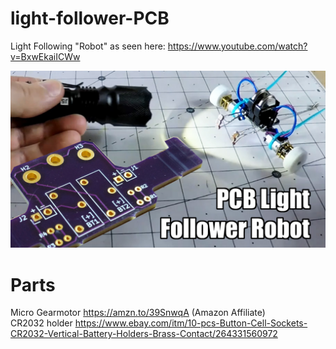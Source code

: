 # light-follower-PCB
Light Following "Robot" as seen here: https://www.youtube.com/watch?v=BxwEkaiICWw

![image](lightfollower.jpg)

# Parts

Micro Gearmotor https://amzn.to/39SnwqA (Amazon Affiliate)  
CR2032 holder https://www.ebay.com/itm/10-pcs-Button-Cell-Sockets-CR2032-Vertical-Battery-Holders-Brass-Contact/264331560972

